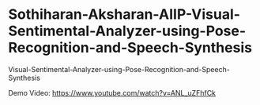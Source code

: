 # Sothiharan-Aksharan-AIIP-Visual-Sentimental-Analyzer-using-Pose-Recognition-and-Speech-Synthesis
Visual-Sentimental-Analyzer-using-Pose-Recognition-and-Speech-Synthesis

Demo Video: https://www.youtube.com/watch?v=ANL_uZFhfCk
